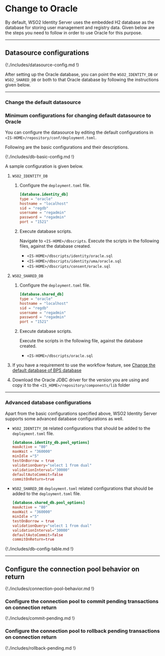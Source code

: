 # Change to Oracle

By default, WSO2 Identity Server uses the embedded H2 database as the database
for storing user management and registry data. Given below are the steps
you need to follow in order to use Oracle for this purpose.
    
---

## Datasource configurations

{!./includes/datasource-config.md !}
                       
After setting up the Oracle database, you can point the `WSO2_IDENTITY_DB` or 
`WSO2_SHARED_DB` or both to that Oracle database by following the instructions given below.

---

### Change the default datasource

### Minimum configurations for changing default datasource to Oracle
 
You can configure the datasource by editing the default configurations in `<IS-HOME>/repository/conf/deployment.toml`. 

Following are the basic configurations and their descriptions. 

{!./includes/db-basic-config.md !}  
 
A sample configuration is given below.

1. `WSO2_IDENTITY_DB` 

    1. Configure the `deployment.toml` file.

        ``` toml
        [database.identity_db]
        type = "oracle"
        hostname = "localhost"
        sid = "regdb"
        username = "regadmin"
        password = "regadmin"
        port = "1521"
        ```
    
    1. Execute database scripts.
    
        Navigate to `<IS-HOME>/dbscripts`. Execute the scripts in the following files, against the database created.
        
        - `<IS-HOME>/dbscripts/identity/oracle.sql`
        - `<IS-HOME>/dbscripts/identity/uma/oracle.sql`
        - `<IS-HOME>/dbscripts/consent/oracle.sql`
        
2. `WSO2_SHARED_DB`
    
    1. Configure the `deployment.toml` file.

        ``` toml
        [database.shared_db]
        type = "oracle"
        hostname = "localhost"
        sid = "regdb"
        username = "regadmin"
        password = "regadmin"
        port = "1521"
        ```
        
    1.  Execute database scripts.
    
        Execute the scripts in the following file, against the database created.
                    
        - `<IS-HOME>/dbscripts/oracle.sql`
        
3. If you have a requirement to use the workflow feature, see 
    [Change the default database of BPS database]({{base_path}}/deploy/change-datasource-bpsds)
    
4.  Download the Oracle JDBC driver for the version you are using and copy it to the `<IS_HOME>/repository/components/lib` folder  

---
            
### Advanced database configurations

Apart from the basic configurations specified above, WSO2 Identity Server supports some advanced database configurations as well.

-	`WSO2_IDENTITY_DB` related configurations that should be added to the `deployment.toml` file.
    
	``` toml
	[database.identity_db.pool_options]
	maxActive = "80"
	maxWait = "360000"
	minIdle ="5"
	testOnBorrow = true
	validationQuery="select 1 from dual"
	validationInterval="30000"
	defaultAutoCommit=false
	commitOnReturn=true
	```
   
-	`WSO2_SHARED_DB` `deployment.toml` related configurations that should be added to the `deployment.toml` file.
	
	```toml
	[database.shared_db.pool_options]
	maxActive = "80"
	maxWait = "360000"
	minIdle ="5"
	testOnBorrow = true
	validationQuery="select 1 from dual"
	validationInterval="30000"
	defaultAutoCommit=false
	commitOnReturn=true
	```

{!./includes/db-config-table.md !}

---
  
## Configure the connection pool behavior on return 

{!./includes/connection-pool-behavior.md !}

### Configure the connection pool to commit pending transactions on connection return
        
{!./includes/commit-pending.md !}

### Configure the connection pool to rollback pending transactions on connection return

{!./includes/rollback-pending.md !}

